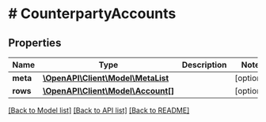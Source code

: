 # # CounterpartyAccounts

## Properties

Name | Type | Description | Notes
------------ | ------------- | ------------- | -------------
**meta** | [**\OpenAPI\Client\Model\MetaList**](MetaList.md) |  | [optional]
**rows** | [**\OpenAPI\Client\Model\Account[]**](Account.md) |  | [optional]

[[Back to Model list]](../../README.md#models) [[Back to API list]](../../README.md#endpoints) [[Back to README]](../../README.md)
